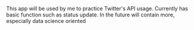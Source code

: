 This app will be used by me to practice Twitter's API usage. Currently has basic function such as status update. In the future will contain more, especially data science oriented
